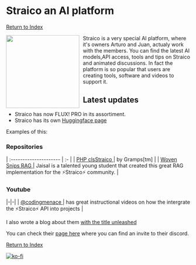 # Straico an AI platform

[Return to Index](/)

<img style="float: left; width: 200px; margin-right: 10px;" src="https://platform.straico.com/straico.svg"> 

Straico is a very special AI platform, where it's owners Arturo and Juan, actualy work with the members. You can find the latest AI models,API access, tools and tips on Straico and animated discussions.
In fact the platform is so popular that users are creating tools, software and videos to support it.

## Latest updates 

* Straico has now FLUX! PRO in its assortiment. 
* Straico has its own [Huggingface page](https://huggingface.co/Straico)
 
Examples of this:

### Repositories

| :--------------------- | :- |
| [ PHP clsStraico ](https://github.com/roelfrenkema/clsStraico) | by Gramps[tm] |
| [ Woven Snips RAG ](https://github.com/ekjaisal/WovenSnips) | Jaisal is a talented young student that created this great RAG implementation for the ⚡Straico⚡ community. |

### Youtube

|-|-|
| [ @codingmenace ](https://www.youtube.com/@codingmenace) | has great instructional videos on how the intergrate the ⚡Straico⚡ API into projects |

I also wrote a blog about them [with the title unleashed](/blog/2407191200-Unleash)

You can check their [page here](https://platform.straico.com/signup?fpr=roelf14) where you can find an invite to their discord.

[Return to Index](/)

[![ko-fi](https://ko-fi.com/img/githubbutton_sm.svg)](https://ko-fi.com/Q5Q8124DNL)
